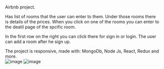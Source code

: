 Airbnb project.

Has list of rooms that the user can enter to them.
Under those rooms there is details of the prices.
When you click on one of the rooms you can enter to the deatil page of the spcific room.

In the first row on the right you can click there for sign in or login.
The user can add a room after he sign up.

The project is responsive, made with: MongoDb, Node Js, React, Redux and more.  
![image](https://github.com/ravePinchas/Final-Project/assets/57952952/006b995a-a227-42f8-bc64-f5a447dca0cd)
![image](https://github.com/ravePinchas/Final-Project/assets/57952952/35c8dfa7-94e0-4bd2-85af-efd4d0644c14)
